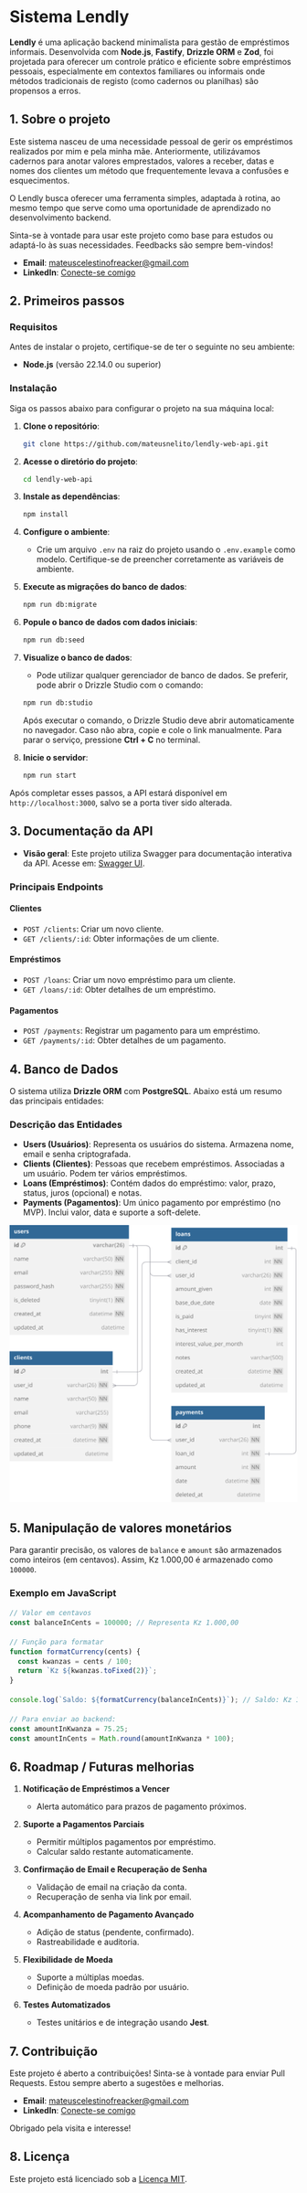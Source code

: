 # Sistema Lendly

**Lendly** é uma aplicação backend minimalista para gestão de empréstimos informais. Desenvolvida com **Node.js**, **Fastify**, **Drizzle ORM** e **Zod**, foi projetada para oferecer um controle prático e eficiente sobre empréstimos pessoais, especialmente em contextos familiares ou informais onde métodos tradicionais de registo (como cadernos ou planilhas) são propensos a erros.

## 1. Sobre o projeto

Este sistema nasceu de uma necessidade pessoal de gerir os empréstimos realizados por mim e pela minha mãe. Anteriormente, utilizávamos cadernos para anotar valores emprestados, valores a receber, datas e nomes dos clientes um método que frequentemente levava a confusões e esquecimentos.

O Lendly busca oferecer uma ferramenta simples, adaptada à rotina, ao mesmo tempo que serve como uma oportunidade de aprendizado no desenvolvimento backend.

Sinta-se à vontade para usar este projeto como base para estudos ou adaptá-lo às suas necessidades. Feedbacks são sempre bem-vindos!

- **Email**: [mateuscelestinofreacker@gmail.com](mailto:mateuscelestinofreacker@gmail.com)
- **LinkedIn**: [Conecte-se comigo](https://www.linkedin.com/in/mateus-nelito)

## 2. Primeiros passos

### Requisitos

Antes de instalar o projeto, certifique-se de ter o seguinte no seu ambiente:

- **Node.js** (versão 22.14.0 ou superior)

### Instalação

Siga os passos abaixo para configurar o projeto na sua máquina local:

1. **Clone o repositório**:

   ```bash
   git clone https://github.com/mateusnelito/lendly-web-api.git
   ```

2. **Acesse o diretório do projeto**:

   ```bash
   cd lendly-web-api
   ```

3. **Instale as dependências**:

   ```bash
   npm install
   ```

4. **Configure o ambiente**:

   - Crie um arquivo `.env` na raiz do projeto usando o `.env.example` como modelo. Certifique-se de preencher corretamente as variáveis de ambiente.

5. **Execute as migrações do banco de dados**:

   ```bash
   npm run db:migrate
   ```

6. **Popule o banco de dados com dados iniciais**:

   ```bash
   npm run db:seed
   ```

7. **Visualize o banco de dados**:

   - Pode utilizar qualquer gerenciador de banco de dados. Se preferir, pode abrir o Drizzle Studio com o comando:

   ```bash
   npm run db:studio
   ```

   Após executar o comando, o Drizzle Studio deve abrir automaticamente no navegador. Caso não abra, copie e cole o link manualmente. Para parar o serviço, pressione **Ctrl + C** no terminal.

8. **Inicie o servidor**:

   ```bash
   npm run start
   ```

Após completar esses passos, a API estará disponível em `http://localhost:3000`, salvo se a porta tiver sido alterada.

## 3. Documentação da API

- **Visão geral**: Este projeto utiliza Swagger para documentação interativa da API. Acesse em: [Swagger UI](http://localhost:3000/swagger).

### Principais Endpoints

#### Clientes
- `POST /clients`: Criar um novo cliente.
- `GET /clients/:id`: Obter informações de um cliente.

#### Empréstimos
- `POST /loans`: Criar um novo empréstimo para um cliente.
- `GET /loans/:id`: Obter detalhes de um empréstimo.

#### Pagamentos
- `POST /payments`: Registrar um pagamento para um empréstimo.
- `GET /payments/:id`: Obter detalhes de um pagamento.

## 4. Banco de Dados

O sistema utiliza **Drizzle ORM** com **PostgreSQL**. Abaixo está um resumo das principais entidades:

### Descrição das Entidades

- **Users (Usuários)**: Representa os usuários do sistema. Armazena nome, email e senha criptografada.
- **Clients (Clientes)**: Pessoas que recebem empréstimos. Associadas a um usuário. Podem ter vários empréstimos.
- **Loans (Empréstimos)**: Contém dados do empréstimo: valor, prazo, status, juros (opcional) e notas.
- **Payments (Pagamentos)**: Um único pagamento por empréstimo (no MVP). Inclui valor, data e suporte a soft-delete.

![Diagrama do Banco de Dados](./assets/database-diagram.svg)

## 5. Manipulação de valores monetários

Para garantir precisão, os valores de `balance` e `amount` são armazenados como inteiros (em centavos). Assim, Kz 1.000,00 é armazenado como `100000`.

### Exemplo em JavaScript

```javascript
// Valor em centavos
const balanceInCents = 100000; // Representa Kz 1.000,00

// Função para formatar
function formatCurrency(cents) {
  const kwanzas = cents / 100;
  return `Kz ${kwanzas.toFixed(2)}`;
}

console.log(`Saldo: ${formatCurrency(balanceInCents)}`); // Saldo: Kz 1000.00

// Para enviar ao backend:
const amountInKwanza = 75.25;
const amountInCents = Math.round(amountInKwanza * 100);
```

## 6. Roadmap / Futuras melhorias

1. **Notificação de Empréstimos a Vencer**
   - Alerta automático para prazos de pagamento próximos.

2. **Suporte a Pagamentos Parciais**
   - Permitir múltiplos pagamentos por empréstimo.
   - Calcular saldo restante automaticamente.

3. **Confirmação de Email e Recuperação de Senha**
   - Validação de email na criação da conta.
   - Recuperação de senha via link por email.

4. **Acompanhamento de Pagamento Avançado**
   - Adição de status (pendente, confirmado).
   - Rastreabilidade e auditoria.

5. **Flexibilidade de Moeda**
   - Suporte a múltiplas moedas.
   - Definição de moeda padrão por usuário.

6. **Testes Automatizados**
   - Testes unitários e de integração usando **Jest**.

## 7. Contribuição

Este projeto é aberto a contribuições! Sinta-se à vontade para enviar Pull Requests. Estou sempre aberto a sugestões e melhorias.

- **Email**: mateuscelestinofreacker@gmail.com
- **LinkedIn**: [Conecte-se comigo](https://www.linkedin.com/in/mateus-nelito)

Obrigado pela visita e interesse!

## 8. Licença

Este projeto está licenciado sob a [Licença MIT](LICENSE).